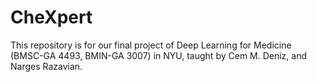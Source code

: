 # CheXpert

This repository is for our final project of Deep Learning for Medicine (BMSC-GA 4493, BMIN-GA 3007) in NYU, taught by Cem M. Deniz, and Narges Razavian.